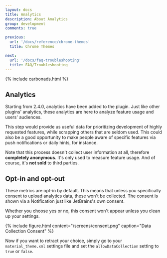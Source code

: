 ```yaml
---
layout: docs
title: Analytics
description: About Analytics
group: development
comments: true

previous:
  url: '/docs/reference/chrome-themes'
  title: Chrome Themes

next:
  url: '/docs/faq-troubleshooting'
  title: FAQ/Troubleshooting
---
```


{% include carbonads.html %}

## Analytics

Starting from 2.4.0, analytics have been added to the plugin.
Just like other plugins' analytics, these analytics are here to analyze feature usage and users' audiences.

This step would provide us useful data for prioritizing development of highly requested features, while scrapping others that are seldom used.
This could also be a good opportunity to make people aware of specific features via push notifications or
daily hints, for instance.

Note that this process doesn't collect user information at all, therefore **completely anonymous**.
It's only used to measure feature usage. And of course, it's **not sold** to third parties.

## Opt-in and opt-out

These metrics are opt-in by default.
This means that unless you specifically consent to upload analytics data, these won't be collected.
The consent is shown via a Notification just like JetBrains's own consent.

Whether you choose yes or no, this consent won't appear unless you clean up your settings.

{% include figure.html content="/screens/consent.png" caption="Data Collection Consent" %}

Now if you want to retract your choice, simply go to your `material_theme.xml` settings file and set the
`allowDataCollection` setting to `true` or `false`.
